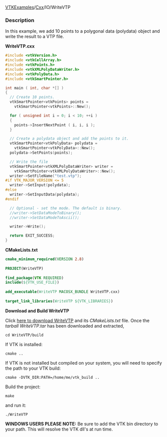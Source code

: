 [VTKExamples](/index/)/[Cxx](/Cxx)/IO/WriteVTP

### Description
In this example, we add 10 points to a polygonal data (polydata) object and write the result to a VTP file.

**WriteVTP.cxx**
```c++
#include <vtkVersion.h>
#include <vtkCellArray.h>
#include <vtkPoints.h>
#include <vtkXMLPolyDataWriter.h>
#include <vtkPolyData.h>
#include <vtkSmartPointer.h>

int main ( int, char *[] )
{
  // Create 10 points.
  vtkSmartPointer<vtkPoints> points =
    vtkSmartPointer<vtkPoints>::New();

  for ( unsigned int i = 0; i < 10; ++i )
  {
    points->InsertNextPoint ( i, i, i );
  }

  // Create a polydata object and add the points to it.
  vtkSmartPointer<vtkPolyData> polydata =
    vtkSmartPointer<vtkPolyData>::New();
  polydata->SetPoints(points);

  // Write the file
  vtkSmartPointer<vtkXMLPolyDataWriter> writer =
    vtkSmartPointer<vtkXMLPolyDataWriter>::New();
  writer->SetFileName("test.vtp");
#if VTK_MAJOR_VERSION <= 5
  writer->SetInput(polydata);
#else
  writer->SetInputData(polydata);
#endif

  // Optional - set the mode. The default is binary.
  //writer->SetDataModeToBinary();
  //writer->SetDataModeToAscii();

  writer->Write();

  return EXIT_SUCCESS;
}
```
**CMakeLists.txt**
```cmake
cmake_minimum_required(VERSION 2.8)
 
PROJECT(WriteVTP)
 
find_package(VTK REQUIRED)
include(${VTK_USE_FILE})
 
add_executable(WriteVTP MACOSX_BUNDLE WriteVTP.cxx)
 
target_link_libraries(WriteVTP ${VTK_LIBRARIES})
```

**Download and Build WriteVTP**

Click [here to download WriteVTP](https://github.com/lorensen/VTKWikiExamplesTarballs/raw/master/WriteVTP.tar) and its *CMakeLists.txt* file.
Once the *tarball WriteVTP.tar* has been downloaded and extracted,
```
cd WriteVTP/build 
```
If VTK is installed:
```
cmake ..
```
If VTK is not installed but compiled on your system, you will need to specify the path to your VTK build:
```
cmake -DVTK_DIR:PATH=/home/me/vtk_build ..
```
Build the project:
```
make
```
and run it:
```
./WriteVTP
```
**WINDOWS USERS PLEASE NOTE:** Be sure to add the VTK bin directory to your path. This will resolve the VTK dll's at run time.


